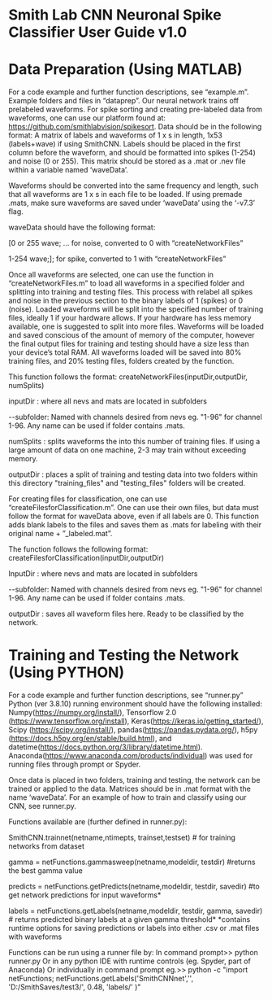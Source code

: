 # Smith Lab CNN Neuronal Spike Classifier User Guide v1.0
# Data Preparation (Using MATLAB)
For a code example and further function descriptions, see “example.m”. Example folders and files in “dataprep”.
Our neural network trains off prelabeled waveforms. 
For spike sorting and creating pre-labeled data from waveforms, one can use our platform found at: https://github.com/smithlabvision/spikesort. 
Data should be in the following format:
A matrix of labels and waveforms of 1 x s in length, 1x53 (labels+wave) if using SmithCNN. 
Labels should be placed in the first column before the waveform, and should be formatted into spikes (1-254) and noise (0 or 255). 
This matrix should be stored as a .mat or .nev file within a variable named ‘waveData’. 

Waveforms should be converted into the same frequency and length, such that all waveforms are 1 x s in each file to be loaded. If using premade .mats, make sure waveforms are saved under ‘waveData’ using the ‘-v7.3’ flag. 

waveData should have the following format:

 [0 or 255 wave; ... for noise, converted to 0 with “createNetworkFiles”
 
  1-254 wave;];   for spike, converted to 1 with “createNetworkFiles”
  

Once all waveforms are selected, one can use the function in “createNetworkFiles.m” to load all waveforms in a specified folder and splitting into training and testing files. 
This process with relabel all spikes and noise in the previous section to the binary labels of 1 (spikes) or 0 (noise). 
Loaded waveforms will be split into the specified number of training files, ideally 1 if your hardware allows. 
If your hardware has less memory available, one is suggested to split into more files. 
Waveforms will be loaded and saved conscious of the amount of memory of the computer, however the final output files for training and testing should have a size less than your device’s total RAM. 
All waveforms loaded will be saved into 80% training files, and 20% testing files, folders created by the function. 

This function follows the format: createNetworkFiles(inputDir,outputDir, numSplits)

inputDir : where all nevs and mats are located in subfolders
           
  --subfolder: Named with channels desired from nevs eg. "1-96" for channel 1-96. Any name can be used if folder contains .mats.

numSplits : splits waveforms the into this number of training files. If using a large amount of data on one machine, 2-3 may train without exceeding memory.

outputDir : places a split of training and testing data into two folders within this directory "training_files" and "testing_files" folders will be created.

For creating files for classification, one can use “createFilesforClassification.m”. 
One can use their own files, but data must follow the format for waveData above, even if all labels are 0. 
This function adds blank labels to the files and saves them as .mats for labeling with their original name + ”_labeled.mat”.


The function follows the following format:
createFilesforClassification(inputDir,outputDir)

InputDir  : where nevs and mats are located in subfolders

  --subfolder: Named with channels desired from nevs eg.
           "1-96" for channel 1-96. Any name can be used if folder contains .mats.


outputDir : saves all waveform files here. Ready to be classified by the network.

# Training and Testing the Network (Using PYTHON)
For a code example and further function descriptions, see “runner.py”
Python (ver 3.8.10) running environment should have the following installed: Numpy(https://numpy.org/install/), Tensorflow 2.0 (https://www.tensorflow.org/install), Keras(https://keras.io/getting_started/), Scipy (https://scipy.org/install/), pandas(https://pandas.pydata.org/), h5py (https://docs.h5py.org/en/stable/build.html), and datetime(https://docs.python.org/3/library/datetime.html). Anaconda(https://www.anaconda.com/products/individual) was used for running files through prompt or Spyder.

Once data is placed in two folders, training and testing, the network can be trained or applied to the data. Matrices should be in  .mat format with the name ‘waveData’. 
For an example of how to train and classify using our CNN, see runner.py. 

Functions available are (further defined in runner.py):

SmithCNN.trainnet(netname,ntimepts, trainset,testset) # for training networks from dataset

gamma = netFunctions.gammasweep(netname,modeldir, testdir) #returns the best gamma value

predicts = netFunctions.getPredicts(netname,modeldir, testdir, savedir) #to get network predictions for input waveforms*

labels = netFunctions.getLabels(netname,modeldir, testdir, gamma, savedir) # returns predicted binary labels at a given gamma threshold*
*contains runtime options for saving predictions or labels into either .csv or .mat files with waveforms

Functions can be run using a runner file by:
In command prompt>> python runner.py
Or in any python IDE with runtime controls (eg. Spyder, part of Anaconda)
Or individually in command prompt eg.>>  python -c  "import netFunctions; netFunctions.getLabels('SmithCNNnet','', 'D:/SmithSaves/test3/', 0.48, 'labels/' )"
